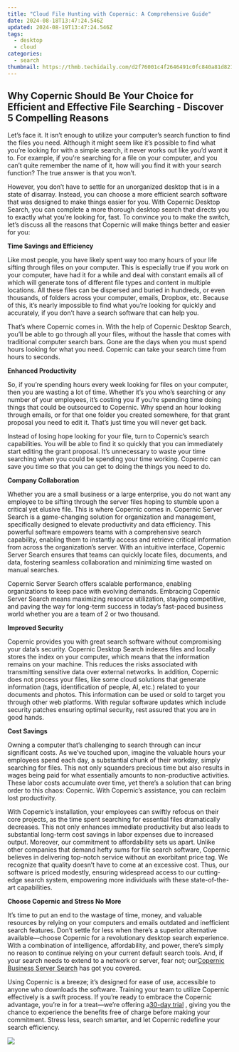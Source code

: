 ```yaml
---
title: "Cloud File Hunting with Copernic: A Comprehensive Guide"
date: 2024-08-18T13:47:24.546Z
updated: 2024-08-19T13:47:24.546Z
tags:
  - desktop
  - cloud
categories:
  - search
thumbnail: https://thmb.techidaily.com/d2f76001c4f2646491c0fc840a81d8218602e492050e0d16896d960da5c49a16.png
---
```


## Why Copernic Should Be Your Choice for Efficient and Effective File Searching - Discover 5 Compelling Reasons

Let’s face it. It isn’t enough to utilize your computer’s search function to find the files you need. Although it might seem like it’s possible to find what you’re looking for with a simple search, it never works out like you’d want it to. For example, if you’re searching for a file on your computer, and you can’t quite remember the name of it, how will you find it with your search function? The true answer is that you won’t.

 However, you don’t have to settle for an unorganized desktop that is in a state of disarray. Instead, you can choose a more efficient search software that was designed to make things easier for you. With Copernic Desktop Search, you can complete a more thorough desktop search that directs you to exactly what you’re looking for, fast. To convince you to make the switch, let’s discuss all the reasons that Copernic will make things better and easier for you:

**Time Savings and Efficiency**

 Like most people, you have likely spent way too many hours of your life sifting through files on your computer. This is especially true if you work on your computer, have had it for a while and deal with constant emails all of which will generate tons of different file types and content in multiple locations. All these files can be dispersed and buried in hundreds, or even thousands, of folders across your computer, emails, Dropbox, etc. Because of this, it’s nearly impossible to find what you’re looking for quickly and accurately, if you don’t have a search software that can help you.

 That’s where Copernic comes in. With the help of Copernic Desktop Search, you’ll be able to go through all your files, without the hassle that comes with traditional computer search bars. Gone are the days when you must spend hours looking for what you need. Copernic can take your search time from hours to seconds.

**Enhanced Productivity**

 So, if you’re spending hours every week looking for files on your computer, then you are wasting a lot of time. Whether it’s you who’s searching or any number of your employees, it’s costing you if you’re spending time doing things that could be outsourced to Copernic. Why spend an hour looking through emails, or for that one folder you created somewhere, for that grant proposal you need to edit it. That’s just time you will never get back.

 Instead of losing hope looking for your file, turn to Copernic’s search capabilities. You will be able to find it so quickly that you can immediately start editing the grant proposal. It’s unnecessary to waste your time searching when you could be spending your time working. Copernic can save you time so that you can get to doing the things you need to do.

**Company Collaboration**

 Whether you are a small business or a large enterprise, you do not want any employee to be sifting through the server files hoping to stumble upon a critical yet elusive file. This is where Copernic comes in. Copernic Server Search is a game-changing solution for organization and management, specifically designed to elevate productivity and data efficiency. This powerful software empowers teams with a comprehensive search capability, enabling them to instantly access and retrieve critical information from across the organization’s server. With an intuitive interface, Copernic Server Search ensures that teams can quickly locate files, documents, and data, fostering seamless collaboration and minimizing time wasted on manual searches.

 Copernic Server Search offers scalable performance, enabling organizations to keep pace with evolving demands. Embracing Copernic Server Search means maximizing resource utilization, staying competitive, and paving the way for long-term success in today’s fast-paced business world whether you are a team of 2 or two thousand.

**Improved Security**

 Copernic provides you with great search software without compromising your data’s security. Copernic Desktop Search indexes files and locally stores the index on your computer, which means that the information remains on your machine. This reduces the risks associated with transmitting sensitive data over external networks. In addition, Copernic does not process your files, like some cloud solutions that generate information (tags, identification of people, AI, etc.) related to your documents and photos. This information can be used or sold to target you through other web platforms. With regular software updates which include security patches ensuring optimal security, rest assured that you are in good hands.

**Cost Savings**

 Owning a computer that’s challenging to search through can incur significant costs. As we’ve touched upon, imagine the valuable hours your employees spend each day, a substantial chunk of their workday, simply searching for files. This not only squanders precious time but also results in wages being paid for what essentially amounts to non-productive activities. These labor costs accumulate over time, yet there’s a solution that can bring order to this chaos: Copernic. With Copernic’s assistance, you can reclaim lost productivity.

 With Copernic’s installation, your employees can swiftly refocus on their core projects, as the time spent searching for essential files dramatically decreases. This not only enhances immediate productivity but also leads to substantial long-term cost savings in labor expenses due to increased output. Moreover, our commitment to affordability sets us apart. Unlike other companies that demand hefty sums for file search software, Copernic believes in delivering top-notch service without an exorbitant price tag. We recognize that quality doesn’t have to come at an excessive cost. Thus, our software is priced modestly, ensuring widespread access to our cutting-edge search system, empowering more individuals with these state-of-the-art capabilities.

**Choose Copernic and Stress No More**

 It’s time to put an end to the wastage of time, money, and valuable resources by relying on your computers and emails outdated and inefficient search features. Don’t settle for less when there’s a superior alternative available—choose Copernic for a revolutionary desktop search experience. With a combination of intelligence, affordability, and power, there’s simply no reason to continue relying on your current default search tools. And, if your search needs to extend to a network or server, fear not; our[Copernic Business Server Search](https://tools.techidaily.com/copernic/download/) has got you covered.

 Using Copernic is a breeze; it’s designed for ease of use, accessible to anyone who downloads the software. Training your team to utilize Copernic effectively is a swift process. If you’re ready to embrace the Copernic advantage, you’re in for a treat—we’re offering a[30-day trial](https://tools.techidaily.com/copernic/download/) , giving you the chance to experience the benefits free of charge before making your commitment. Stress less, search smarter, and let Copernic redefine your search efficiency.

<ins class="adsbygoogle"
     style="display:block"
     data-ad-format="autorelaxed"
     data-ad-client="ca-pub-7571918770474297"
     data-ad-slot="1223367746"></ins>



<ins class="adsbygoogle"
     style="display:block"
     data-ad-client="ca-pub-7571918770474297"
     data-ad-slot="8358498916"
     data-ad-format="auto"
     data-full-width-responsive="true"></ins>



<!-- affiliate ads begin -->
<a href="https://secure.2checkout.com/order/checkout.php?PRODS=3851655&QTY=1&AFFILIATE=108875&CART=1"><img src="http://www.aiseesoft.com/avangate/30p/banner.jpg" border="0"></a>
<!-- affiliate ads end -->